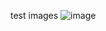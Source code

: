 test images
![image](https://github.com/user-attachments/assets/dfe8db92-c75c-4012-b0bb-f39761a2cb8b)
